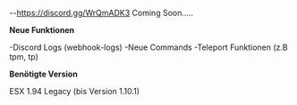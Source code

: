 --https://discord.gg/WrQmADK3
Coming Soon..... 

**Neue Funktionen**

-Discord Logs (webhook-logs)
-Neue Commands 
-Teleport Funktionen (z.B tpm, tp) 

**Benötigte Version**

ESX 1.94 Legacy (bis Version 1.10.1)
